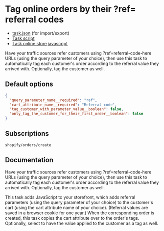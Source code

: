 # Tag online orders by their ?ref= referral codes

* [task.json](../../tasks/tag-orders-by-url-referrer.json) (for import/export)
* [Task script](./script.liquid)
* [Task online store javascript](./online_store_javascript.js.liquid)

Have your traffic sources refer customers using ?ref=referral-code-here URLs (using the query parameter of your choice), then use this task to automatically tag each customer's order according to the referral value they arrived with. Optionally, tag the customer as well.

## Default options

```json
{
  "query_parameter_name__required": "ref",
  "cart_attribute_name__required": "Referral code",
  "tag_customer_with_parameter_value__boolean": false,
  "only_tag_the_customer_for_their_first_order__boolean": false
}
```

## Subscriptions

```liquid
shopify/orders/create
```

## Documentation

Have your traffic sources refer customers using ?ref=referral-code-here URLs (using the query parameter of your choice), then use this task to automatically tag each customer's order according to the referral value they arrived with. Optionally, tag the customer as well.

This task adds JavaScript to your storefront, which adds referral parameters (using the query parameter of your choice) to the customer's cart (using the cart attribute name of your choice). (Referral values are saved in a browser cookie for one year.) When the corresponding order is created, this task copies the cart attribute over to the order's tags. Optionally, select to have the value applied to the customer as a tag as well.

